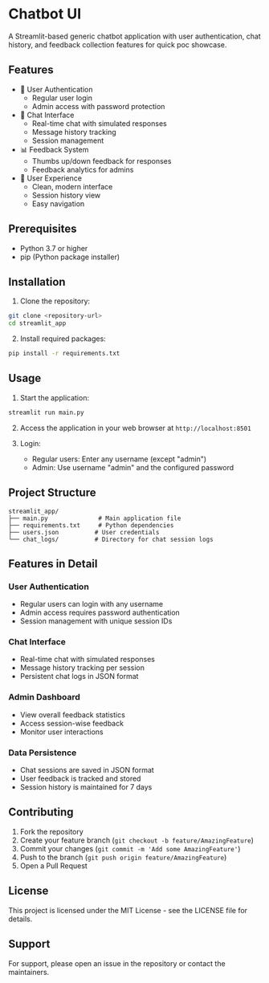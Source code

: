 # Chatbot UI

A Streamlit-based generic chatbot application with user authentication, chat history, and feedback collection features for quick poc showcase.

## Features

- 🔐 User Authentication
  - Regular user login
  - Admin access with password protection
- 💬 Chat Interface
  - Real-time chat with simulated responses
  - Message history tracking
  - Session management
- 📊 Feedback System
  - Thumbs up/down feedback for responses
  - Feedback analytics for admins
- 📱 User Experience
  - Clean, modern interface
  - Session history view
  - Easy navigation

## Prerequisites

- Python 3.7 or higher
- pip (Python package installer)

## Installation

1. Clone the repository:
```bash
git clone <repository-url>
cd streamlit_app
```

2. Install required packages:
```bash
pip install -r requirements.txt
```

## Usage

1. Start the application:
```bash
streamlit run main.py
```

2. Access the application in your web browser at `http://localhost:8501`

3. Login:
   - Regular users: Enter any username (except "admin")
   - Admin: Use username "admin" and the configured password

## Project Structure

```
streamlit_app/
├── main.py              # Main application file
├── requirements.txt     # Python dependencies
├── users.json          # User credentials
└── chat_logs/          # Directory for chat session logs
```

## Features in Detail

### User Authentication
- Regular users can login with any username
- Admin access requires password authentication
- Session management with unique session IDs

### Chat Interface
- Real-time chat with simulated responses
- Message history tracking per session
- Persistent chat logs in JSON format

### Admin Dashboard
- View overall feedback statistics
- Access session-wise feedback
- Monitor user interactions

### Data Persistence
- Chat sessions are saved in JSON format
- User feedback is tracked and stored
- Session history is maintained for 7 days

## Contributing

1. Fork the repository
2. Create your feature branch (`git checkout -b feature/AmazingFeature`)
3. Commit your changes (`git commit -m 'Add some AmazingFeature'`)
4. Push to the branch (`git push origin feature/AmazingFeature`)
5. Open a Pull Request

## License

This project is licensed under the MIT License - see the LICENSE file for details.

## Support

For support, please open an issue in the repository or contact the maintainers.
